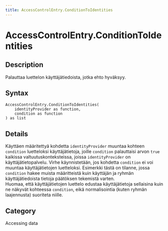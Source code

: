 ```yaml
---
title: AccessControlEntry.ConditionToIdentities
---
```


# AccessControlEntry.ConditionToIdentities


## Description

Palauttaa luettelon käyttäjätiedoista, jotka ehto hyväksyy.


## Syntax

```powerquery
AccessControlEntry.ConditionToIdentities(
    identityProvider as function,
    condition as function
) as list
```


## Details

Käyttäen määritettyä kohdetta <code>identityProvider</code> muuntaa kohteen <code>condition</code> luetteloksi käyttäjätietoja, joille <code>condition</code> palauttaisi arvon <code>true</code> kaikissa valtuutuskonteksteissa, joissa <code>identityProvider</code> on käyttäjätietopalvelu. Virhe käynnistetään, jos kohdetta <code>condition</code> ei voi muuntaa käyttäjätietojen luetteloksi. Esimerkki tästä on tilanne, jossa <code>condition</code> hakee muista määritteistä kuin käyttäjän ja ryhmän käyttäjätiedoista tietoja päätöksen tekemistä varten.<br />    Huomaa, että käyttäjätietojen luettelo edustaa käyttäjätietoja sellaisina kuin ne näkyvät kohteessa <code>condition</code>, eikä normalisointia (kuten ryhmän laajennusta) suoriteta niille.<br />



## Category
Accessing data
